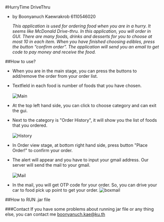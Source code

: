 #HurryTime DriveThru

- by Boonyanuch Kaewrakrob 6110546020

    _This application is used for ordering food when you are in a hurry. It seems like McDonald 
    Drive-thru. In this application, you will order in GUI. There are many foods, drinks and desserts 
    for you to choose at most 10 in each item. When you have finished choosing edibles, press the button 
    “confirm order”. The application will send you an email to get code to pay money and receive the food._
    
##How to use?

- When you are in the main stage, you can press the buttons to add/remove the order from your order list.
- Textfield in each food is number of foods that you have chosen.
<br><br>
![Main](https://s3-ap-southeast-1.amazonaws.com/img-in-th/89098029f36e70f0b41e6194eb85721f.jpg)

- At the top left hand side, you can click to choose category and can exit the gui.
- Next to the category is "Order History", it will show you the list of foods that you ordered.
<br><br>
![History](https://s3-ap-southeast-1.amazonaws.com/img-in-th/8591738ff7b559596e56b70173ac6489.jpg)
- In Order view stage, at bottom right hand side, press button "Place Order!" to confirm your order.
- The alert will appear and you have to input your gmail address. Our server will send the mail to your gmail.
<br><br>
![Mail](https://s3-ap-southeast-1.amazonaws.com/img-in-th/ddc6688979cff38ecc2fe20fd76223df.jpg)
- In the mail, you will get OTP code for your order. So, you can drive your car to food pick up point to get your order.
![boxmail](https://s3-ap-southeast-1.amazonaws.com/img-in-th/db105f80a77710b519b34aa8ec16ca87.jpg)

##How to RUN .jar file

###Contact
If you have some problems about running jar file or any thing else, you can contact me [boonyanuch.kae@ku.th](boonyanuch.kae@ku.th)
